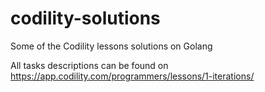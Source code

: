 # codility-solutions
Some of the Codility lessons solutions on Golang

All tasks descriptions can be found on https://app.codility.com/programmers/lessons/1-iterations/

